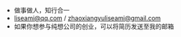 - 做事做人，知行合一
- liseami@qq.com / zhaoxiangyuliseami@gmail.com
- 如果你想参与纯想公司的创业，可以将简历发送至我的邮箱
<!--
liseami/liseami is a ✨ special ✨ repository because its `README.md` (this file) appears on your GitHub profile.
You can click the Preview link to take a look at your changes.
--->
